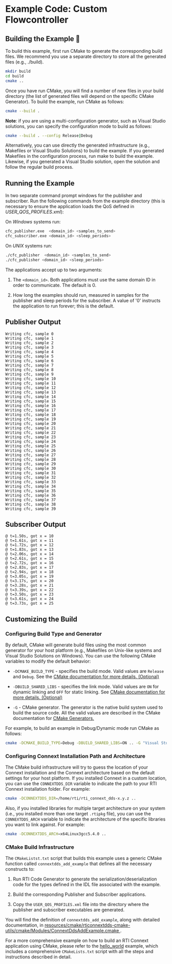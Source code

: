 # Example Code: Custom Flowcontroller

## Building the Example :wrench:

To build this example, first run CMake to generate the corresponding build
files. We recommend you use a separate directory to store all the generated
files (e.g., ./build).

```sh
mkdir build
cd build
cmake ..
```

Once you have run CMake, you will find a number of new files in your build
directory (the list of generated files will depend on the specific CMake
Generator). To build the example, run CMake as follows:

```sh
cmake --build .
```

**Note**: if you are using a multi-configuration generator, such as Visual
Studio solutions, you can specify the configuration mode to build as follows:

```sh
cmake --build . --config Release|Debug
```

Alternatively, you can use directly the generated infrastructure (e.g.,
Makefiles or Visual Studio Solutions) to build the example. If you generated
Makefiles in the configuration process, run make to build the example. Likewise,
if you generated a Visual Studio solution, open the solution and follow the
regular build process.

## Running the Example

In two separate command prompt windows for the publisher and subscriber. Run the
following commands from the example directory (this is necessary to ensure the
application loads the QoS defined in *USER_QOS_PROFILES.xml*):

On *Windows* systems run:

```sh
cfc_publisher.exe  <domain_id> <samples_to_send>
cfc_subscriber.exe <domain_id> <sleep_periods>
```

On *UNIX* systems run:

```sh
./cfc_publisher  <domain_id> <samples_to_send>
./cfc_publisher <domain_id> <sleep_periods>
```

The applications accept up to two arguments:

1.  The `<domain_id>`. Both applications must use the same domain ID in order to
    communicate. The default is 0.

2.  How long the examples should run, measured in samples for the publisher and
    sleep periods for the subscriber. A value of '0' instructs the application
    to run forever; this is the default.

## Publisher Output

```plaintext
Writing cfc, sample 0
Writing cfc, sample 1
Writing cfc, sample 2
Writing cfc, sample 3
Writing cfc, sample 4
Writing cfc, sample 5
Writing cfc, sample 6
Writing cfc, sample 7
Writing cfc, sample 8
Writing cfc, sample 9
Writing cfc, sample 10
Writing cfc, sample 11
Writing cfc, sample 12
Writing cfc, sample 13
Writing cfc, sample 14
Writing cfc, sample 15
Writing cfc, sample 16
Writing cfc, sample 17
Writing cfc, sample 18
Writing cfc, sample 19
Writing cfc, sample 20
Writing cfc, sample 21
Writing cfc, sample 22
Writing cfc, sample 23
Writing cfc, sample 24
Writing cfc, sample 25
Writing cfc, sample 26
Writing cfc, sample 27
Writing cfc, sample 28
Writing cfc, sample 29
Writing cfc, sample 30
Writing cfc, sample 31
Writing cfc, sample 32
Writing cfc, sample 33
Writing cfc, sample 34
Writing cfc, sample 35
Writing cfc, sample 36
Writing cfc, sample 37
Writing cfc, sample 38
Writing cfc, sample 39
```

## Subscriber Output

```plaintext
@ t=1.50s, got x = 10
@ t=1.61s, got x = 11
@ t=1.72s, got x = 12
@ t=1.83s, got x = 13
@ t=2.06s, got x = 14
@ t=2.61s, got x = 15
@ t=2.72s, got x = 16
@ t=2.83s, got x = 17
@ t=2.94s, got x = 18
@ t=3.05s, got x = 19
@ t=3.17s, got x = 20
@ t=3.28s, got x = 21
@ t=3.39s, got x = 22
@ t=3.50s, got x = 23
@ t=3.61s, got x = 24
@ t=3.73s, got x = 25
```

## Customizing the Build

### Configuring Build Type and Generator

By default, CMake will generate build files using the most common generator for
your host platform (e.g., Makefiles on Unix-like systems and Visual Studio
Solutions on Windows). You can use the following CMake variables to modify the
default behavior:

-   `-DCMAKE_BUILD_TYPE` - specifies the build mode. Valid values are `Release`
    and `Debug`. See the [CMake documentation for more details.
    (Optional)](https://cmake.org/cmake/help/latest/variable/CMAKE_BUILD_TYPE.html)

-   `-DBUILD_SHARED_LIBS` - specifies the link mode. Valid values are `ON` for
    dynamic linking and `OFF` for static linking. See [CMake documentation for
    more details.
    (Optional)](https://cmake.org/cmake/help/latest/variable/BUILD_SHARED_LIBS.html)

-   `-G` - CMake generator. The generator is the native build system used to
    build the source code. All the valid values are described in the CMake
    documentation for [CMake
    Generators.](https://cmake.org/cmake/help/latest/manual/cmake-generators.7.html)

For example, to build an example in Debug/Dynamic mode run CMake as follows:

```sh
cmake -DCMAKE_BUILD_TYPE=Debug -DBUILD_SHARED_LIBS=ON .. -G "Visual Studio 15 2017" -A x64
```

### Configuring Connext Installation Path and Architecture

The CMake build infrastructure will try to guess the location of your Connext
installation and the Connext architecture based on the default settings
for your host platform. If you installed Connext in a custom location, you
can use the `CONNEXTDDS_DIR` variable to indicate the path to your RTI Connext
installation folder. For example:

```sh
cmake -DCONNEXTDDS_DIR=/home/rti/rti_connext_dds-x.y.z ..
```

Also, if you installed libraries for multiple target architecture on your system
(i.e., you installed more than one target `.rtipkg` file), you can use the
`CONNEXTDDS_ARCH` variable to indicate the architecture of the specific libraries
you want to link against. For example:

```sh
cmake -DCONNEXTDDS_ARCH=x64Linux3gcc5.4.0 ..
```

### CMake Build Infrastructure

The `CMakeListst.txt` script that builds this example uses a generic CMake
function called `connextdds_add_example` that defines all the necessary constructs
to:

1.  Run RTI Code Generator to generate the serialization/deserialization code
    for the types defined in the IDL file associated with the example.

2.  Build the corresponding Publisher and Subscriber applications.

3.  Copy the `USER_QOS_PROFILES.xml` file into the directory where the publisher
    and subscriber executables are generated.

You will find the definition of `connextdds_add_example`, along with detailed
documentation, in
[resources/cmake/rticonnextdds-cmake-utils/cmake/Modules/ConnextDdsAddExample.cmake
](https://github.com/rticommunity/rticonnextdds-cmake-utils/blob/main/cmake/Modules/ConnextDdsAddExample.cmake).

For a more comprehensive example on how to build an RTI Connext application
using CMake, please refer to the
[hello_world](../../../connext_dds/build_systems/cmake/) example, which includes
a comprehensive `CMakeLists.txt` script with all the steps and instructions
described in detail.
